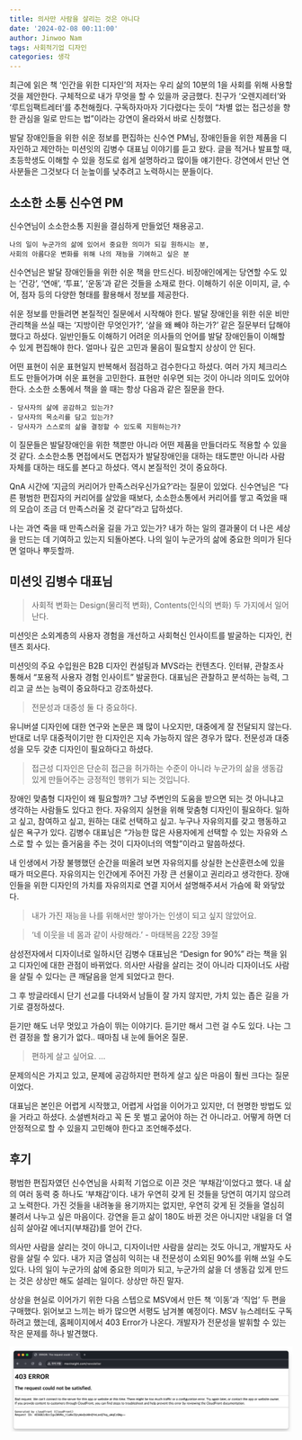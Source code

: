 ```yaml
---
title: 의사만 사람을 살리는 것은 아니다
date: '2024-02-08 00:11:00'
author: Jinwoo Nam
tags: 사회적기업 디자인
categories: 생각
---
```


최근에 읽은 책 ‘인간을 위한 디자인’의 저자는 우리 삶의 10분의 1을 사회를 위해 사용할 것을 제안한다. 구체적으로 내가 무엇을 할 수 있을까 궁금했다. 친구가 ‘오렌지레터’와 ‘루트임팩트레터’를 추천해줬다. 구독하자마자 기다렸다는 듯이 “차별 없는 접근성을 향한 관심을 일로 만드는 법”이라는 강연이 올라와서 바로 신청했다.

발달 장애인들을 위한 쉬운 정보를 편집하는 신수연 PM님, 장애인들을 위한 제품을 디자인하고 제안하는 미션잇의 김병수 대표님 이야기를 듣고 왔다. 글을 적거나 발표할 때, 초등학생도 이해할 수 있을 정도로 쉽게 설명하라고 많이들 얘기한다. 강연에서 만난 연사분들은 그것보다 더 눈높이를 낮추려고 노력하시는 분들이다.

## 소소한 소통 신수연 PM

신수연님이 소소한소통 지원을 결심하게 만들었던 채용공고. 

```
나의 일이 누군가의 삶에 있어서 중요한 의미가 되길 원하시는 분,
사회의 아름다운 변화를 위해 나의 재능을 기여하고 싶은 분
```

신수연님은 발달 장애인들을 위한 쉬운 책을 만드신다. 비장애인에게는 당연할 수도 있는 ‘건강’, ‘연애’, ‘투표’, ‘운동’과 같은 것들을 소재로 한다. 이해하기 쉬운 이미지, 글, 수어, 점자 등의 다양한 형태를 활용해서 정보를 제공한다.

쉬운 정보를 만들려면 본질적인 질문에서 시작해야 한다. 발달 장애인을 위한 쉬운 비만 관리책을 쓰실 때는 ‘지방이란 무엇인가?’, ‘살을 왜 빼야 하는가?’ 같은 질문부터 답해야 했다고 하셨다. 일반인들도 이해하기 어려운 의사들의 언어를 발달 장애인들이 이해할 수 있게 편집해야 한다. 얼마나 깊은 고민과 물음이 필요할지 상상이 안 된다.

어떤 표현이 쉬운 표현일지 반복해서 점검하고 검수한다고 하셨다. 여러 가지 체크리스트도 만들어가며 쉬운 표현을 고민한다. 표현만 쉬우면 되는 것이 아니라 의미도 있어야 한다. 소소한 소통에서 책을 쓸 때는 항상 다음과 같은 질문을 한다.

```
- 당사자의 삶에 공감하고 있는가?
- 당사자의 목소리를 담고 있는가?
- 당사자가 스스로의 삶을 결정할 수 있도록 지원하는가?
```

이 질문들은 발달장애인을 위한 책뿐만 아니라 어떤 제품을 만들더라도 적용할 수 있을 것 같다. 소소한소통 면접에서도 면접자가 발달장애인을 대하는 태도뿐만 아니라 사람 자체를 대하는 태도를 본다고 하셨다. 역시 본질적인 것이 중요하다.

QnA 시간에 ‘지금의 커리어가 만족스러우신가요?’라는 질문이 있었다. 신수연님은 “다른 평범한 편집자의 커리어를 살았을 때보다, 소소한소통에서 커리어를 쌓고 죽었을 때의 모습이 조금 더 만족스러울 것 같다”라고 답하셨다.

나는 과연 죽을 때 만족스러울 길을 가고 있는가? 내가 하는 일의 결과물이 더 나은 세상을 만드는 데 기여하고 있는지 되돌아본다. 나의 일이 누군가의 삶에 중요한 의미가 된다면 얼마나 뿌듯할까.

## 미션잇 김병수 대표님

> 사회적 변화는 Design(물리적 변화), Contents(인식의 변화) 두 가지에서 일어난다.
> 

미션잇은 소외계층의 사용자 경험을 개선하고 사회혁신 인사이트를 발굴하는 디자인, 컨텐츠 회사다. 

미션잇의 주요 수입원은 B2B 디자인 컨설팅과 MVS라는 컨텐츠다. 인터뷰, 관찰조사 통해서 “포용적 사용자 경험 인사이트” 발굴한다. 대표님은 관찰하고 분석하는 능력, 그리고 글 쓰는 능력이 중요하다고 강조하셨다.

> 전문성과 대중성 둘 다 중요하다.
> 

유니버셜 디자인에 대한 연구와 논문은 꽤 많이 나오지만, 대중에게 잘 전달되지 않는다. 반대로 너무 대중적이기만 한 디자인은 지속 가능하지 않은 경우가 많다. 전문성과 대중성을 모두 갖춘 디자인이 필요하다고 하셨다.

> 접근성 디자인은 단순히 접근을 허가하는 수준이 아니라 누군가의 삶을 생동감 있게 만들어주는 긍정적인 행위가 되는 것입니다.
> 

장애인 맞춤형 디자인이 왜 필요할까? 그냥 주변인의 도움을 받으면 되는 것 아니냐고 생각하는 사람들도 있다고 한다. 자유의지 실현을 위해 맞춤형 디자인이 필요하다. 일하고 싶고, 참여하고 싶고, 원하는 대로 선택하고 싶고. 누구나 자유의지를 갖고 행동하고 싶은 욕구가 있다. 김병수 대표님은 “가능한 많은 사용자에게 선택할 수 있는 자유와 스스로 할 수 있는 즐거움을 주는 것이 디자이너의 역할”이라고 말씀하셨다.

내 인생에서 가장 불행했던 순간을 떠올려 보면 자유의지를 상실한 논산훈련소에 있을 때가 떠오른다. 자유의지는 인간에게 주어진 가장 큰 선물이고 권리라고 생각한다. 장애인들을 위한 디자인의 가치를 자유의지로 연결 지어서 설명해주셔서 가슴에 확 와닿았다.

> 내가 가진 재능을 나를 위해서만 쌓아가는 인생이 되고 싶지 않았어요.
> 

> ‘네 이웃을 네 몸과 같이 사랑해라.’ - 마태복음 22장 39절
> 

삼성전자에서 디자이너로 일하시던 김병수 대표님은 “Design for 90%” 라는 책을 읽고 디자인에 대한 관점이 바뀌었다. 의사만 사람을 살리는 것이 아니라 디자이너도 사람을 살릴 수 있다는 큰 깨달음을 얻게 되었다고 한다.

그 후 방글라데시 단기 선교를 다녀와서 남들이 잘 가지 않지만, 가치 있는 좁은 길을 가기로 결정하셨다.

듣기만 해도 너무 멋있고 가슴이 뛰는 이야기다. 듣기만 해서 그런 걸 수도 있다. 나는 그런 결정을 할 용기가 없다.. 때마침 내 눈에 들어온 질문.

> 편하게 살고 싶어요. …
> 

문제의식은 가지고 있고, 문제에 공감하지만 편하게 살고 싶은 마음이 훨씬 크다는 질문이었다.

대표님은 본인은 어렵게 시작했고, 어렵게 사업을 이어가고 있지만, 더 현명한 방법도 있을 거라고 하셨다. 소셜벤처라고 꼭 돈 못 벌고 굶어야 하는 건 아니라고. 어떻게 하면 더 안정적으로 할 수 있을지 고민해야 한다고 조언해주셨다.

## 후기

평범한 편집자였던 신수연님을 사회적 기업으로 이끈 것은 ‘부채감’이었다고 했다. 내 삶의 여러 동력 중 하나도 ‘부채감’이다. 내가 우연히 갖게 된 것들을 당연히 여기지 않으려고 노력한다. 가진 것들을 내려놓을 용기까지는 없지만, 우연히 갖게 된 것들을 열심히 불려서 나누고 싶은 마음이다. 강연을 듣고 삶이 180도 바뀐 것은 아니지만 내일을 더 열심히 살아갈 에너지(부채감)를 얻어 간다.

의사만 사람을 살리는 것이 아니고, 디자이너만 사람을 살리는 것도 아니고, 개발자도 사람을 살릴 수 있다. 내가 지금 열심히 익히는 내 전문성이 소외된 90%를 위해 쓰일 수도 있다. 나의 일이 누군가의 삶에 중요한 의미가 되고, 누군가의 삶을 더 생동감 있게 만드는 것은 상상만 해도 설레는 일이다. 상상만 하진 말자.

상상을 현실로 이어가기 위한 다음 스텝으로 MSV에서 만든 책 ‘이동’과 ‘직업’ 두 편을 구매했다. 읽어보고 느끼는 바가 많으면 서평도 남겨볼 예정이다. MSV 뉴스레터도 구독하려고 했는데, 홈페이지에서 403 Error가 나온다. 개발자가 전문성을 발휘할 수 있는 작은 문제를 하나 발견했다.

![403.png](403.png)

```toc
```
